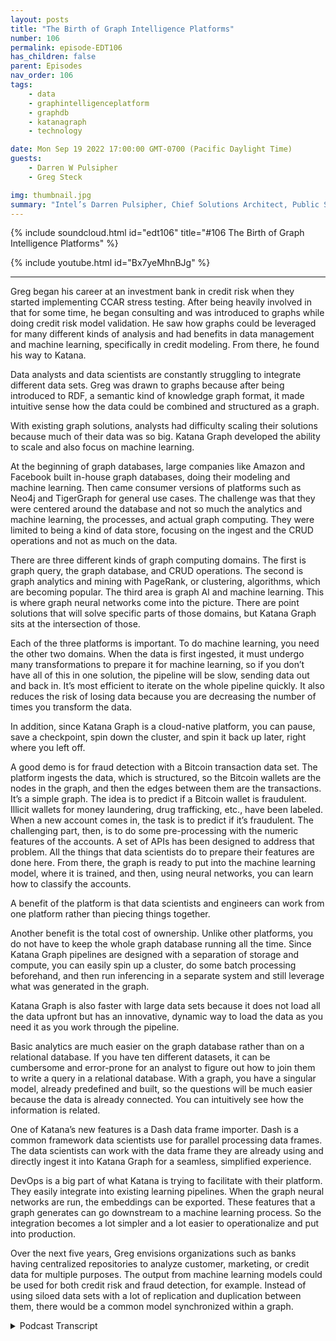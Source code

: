 ```yaml
---
layout: posts
title: "The Birth of Graph Intelligence Platforms"
number: 106
permalink: episode-EDT106
has_children: false
parent: Episodes
nav_order: 106
tags:
    - data
    - graphintelligenceplatform
    - graphdb
    - katanagraph
    - technology

date: Mon Sep 19 2022 17:00:00 GMT-0700 (Pacific Daylight Time)
guests:
    - Darren W Pulsipher
    - Greg Steck

img: thumbnail.jpg
summary: "Intel’s Darren Pulsipher, Chief Solutions Architect, Public Sector and Greg Steck, Senior Director of Industry Solutions, Katana Graph, talk about the benefits of Katana’s graph intelligence platform."
---
```


{% include soundcloud.html id="edt106" title="#106 The Birth of Graph Intelligence Platforms" %}

{% include youtube.html id="Bx7yeMhnBJg" %}

---

Greg began his career at an investment bank in credit risk when they started implementing CCAR stress testing. After being heavily involved in that for some time, he began consulting and was introduced to graphs while doing credit risk model validation. He saw how graphs could be leveraged for many different kinds of analysis and had benefits in data management and machine learning, specifically in credit modeling. From there, he found his way to Katana.

Data analysts and data scientists are constantly struggling to integrate different data sets. Greg was drawn to graphs because after being introduced to RDF, a semantic kind of knowledge graph format, it made intuitive sense how the data could be combined and structured as a graph.

With existing graph solutions, analysts had difficulty scaling their solutions because much of their data was so big. Katana Graph developed the ability to scale and also focus on machine learning.

At the beginning of graph databases, large companies like Amazon and Facebook built in-house graph databases, doing their modeling and machine learning. Then came consumer versions of platforms such as Neo4j and TigerGraph for general use cases. The challenge was that they were centered around the database and not so much the analytics and machine learning, the processes, and actual graph computing. They were limited to being a kind of data store, focusing on the ingest and the CRUD operations and not as much on the data.

There are three different kinds of graph computing domains. The first is graph query, the graph database, and CRUD operations. The second is graph analytics and mining with PageRank, or clustering, algorithms, which are becoming popular. The third area is graph AI and machine learning. This is where graph neural networks come into the picture. There are point solutions that will solve specific parts of those domains, but Katana Graph sits at the intersection of those.

Each of the three platforms is important. To do machine learning, you need the other two domains. When the data is first ingested, it must undergo many transformations to prepare it for machine learning, so if you don’t have all of this in one solution, the pipeline will be slow, sending data out and back in. It’s most efficient to iterate on the whole pipeline quickly. It also reduces the risk of losing data because you are decreasing the number of times you transform the data.

In addition, since Katana Graph is a cloud-native platform, you can pause, save a checkpoint, spin down the cluster, and spin it back up later, right where you left off.

A good demo is for fraud detection with a Bitcoin transaction data set. The platform ingests the data, which is structured, so the Bitcoin wallets are the nodes in the graph, and then the edges between them are the transactions. It’s a simple graph. The idea is to predict if a Bitcoin wallet is fraudulent. Illicit wallets for money laundering, drug trafficking, etc., have been labeled. When a new account comes in, the task is to predict if it’s fraudulent. The challenging part, then, is to do some pre-processing with the numeric features of the accounts. A set of APIs has been designed to address that problem. All the things that data scientists do to prepare their features are done here. From there, the graph is ready to put into the machine learning model, where it is trained, and then, using neural networks, you can learn how to classify the accounts.

A benefit of the platform is that data scientists and engineers can work from one platform rather than piecing things together.

Another benefit is the total cost of ownership. Unlike other platforms, you do not have to keep the whole graph database running all the time. Since Katana Graph pipelines are designed with a separation of storage and compute, you can easily spin up a cluster, do some batch processing beforehand, and then run inferencing in a separate system and still leverage what was generated in the graph.

Katana Graph is also faster with large data sets because it does not load all the data upfront but has an innovative, dynamic way to load the data as you need it as you work through the pipeline.

Basic analytics are much easier on the graph database rather than on a relational database. If you have ten different datasets, it can be cumbersome and error-prone for an analyst to figure out how to join them to write a query in a relational database. With a graph, you have a singular model, already predefined and built, so the questions will be much easier because the data is already connected. You can intuitively see how the information is related.

One of Katana’s new features is a Dash data frame importer. Dash is a common framework data scientists use for parallel processing data frames. The data scientists can work with the data frame they are already using and directly ingest it into Katana Graph for a seamless, simplified experience.

DevOps is a big part of what Katana is trying to facilitate with their platform. They easily integrate into existing learning pipelines. When the graph neural networks are run, the embeddings can be exported. These features that a graph generates can go downstream to a machine learning process. So the integration becomes a lot simpler and a lot easier to operationalize and put into production.

Over the next five years, Greg envisions organizations such as banks having centralized repositories to analyze customer, marketing, or credit data for multiple purposes. The output from machine learning models could be used for both credit risk and fraud detection, for example. Instead of using siloed data sets with a lot of replication and duplication between them, there would be a common model synchronized within a graph. 


<details>
<summary> Podcast Transcript </summary>

<p>﻿1</p>
<p>Hello, thisis Darren Pulsipher, chief solutionarchitect of public sector at Intel.</p>
<p>And welcome to Embracing</p>
<p>Digital Transformation,where we investigate effective change,leveraging people, processand technology.</p>
<p>On today's episode,the birth of Graph Intelligence Platformswith Greg Stecksenior solution architect at Katana</p>
<p>Graph.</p>
<p>Welcome to the show.</p>
<p>Thanks, Darren.</p>
<p>Happy to be here.</p>
<p>Hey, Greg,tell me a little bit about yourself.</p>
<p>We've already talked to Hadiabout the benefits of graph databases,but tell me a little bit about yourselfand your background.</p>
<p>Sure.</p>
<p>Yeah.</p>
<p>So my background is in financial services.</p>
<p>So I started my career at an investmentbank in credit risk.</p>
<p>So it was right at the timewhere they were starting to implementa lot of the sector stress testing.</p>
<p>So we got heavily involved in that.</p>
<p>After doing that, for some time,</p>
<p>I went to did some consultingand we did more kind of creditrisk modeling model validation,and that's kind of where I was introducedto graphs, right?</p>
<p>And really how they could be leveragedfor a lot of different kinds of analysis,a lot of benefits on the datamanagement side, but then also on machinelearning and credit modeling sidespecificallyso that I then I found my way to a ton ofthat's how I ended up here.</p>
<p>All right.</p>
<p>So you're the one that, you know, made itso I couldn't get a loan on my house?</p>
<p>Is that what I'm hearing?</p>
<p>You're the credit. Guy.</p>
<p>Pretty much said. Yeah, you got it.</p>
<p>Oh, great.</p>
<p>So you know how all those algorithms work.</p>
<p>So you know how to work.</p>
<p>You know how to work.</p>
<p>You know we're getting loans and things,right?</p>
<p>Yep. Yeah, that's what we did.</p>
<p>A lot of it. Yeah.</p>
<p>Consulting a job at the investment bank.</p>
<p>It was more kind of on the derivativesand OTC side,so more counterparty risk,but yeah, consulting.</p>
<p>We did a lot of the consumer lending.</p>
<p>Wow. That's that's incredible.</p>
<p>All right.</p>
<p>So what takes you from financialinto something high tech kind of bleedingedge like a tanning graph?</p>
<p>What?</p>
<p>I mean, what made you move over there?</p>
<p>Yeah.</p>
<p>So when we were working with this data,you know, as a data analystand as the data scientist,we're constantly struggling trying tointegrate all these different datasets. Right.</p>
<p>And so what I was introduced to graphand I was actually introducedthrough RDF, right?</p>
<p>So that's like a very semantickind of knowledge graph format.</p>
<p>It made a lot of intuitive senseon how this data could be combined.</p>
<p>Right?</p>
<p>So I was very familiar with the data,so it just made a lot of senseto structure it as a graph.</p>
<p>So that's really kind ofwhat drew me into to start using graphs.</p>
<p>Well, that's that's incredible.</p>
<p>And then, I mean, you must have liked itso much that you jumped ship onto creating</p>
<p>I mean, container graph.</p>
<p>That's what they do, right?</p>
<p>Yeah, exactly.</p>
<p>Yeah.</p>
<p>So with chaotic graph,it was really seeing thisand we were experiencingthis scalability problem throughout.</p>
<p>We were trying to useexisting graph solutions.</p>
<p>We were havinga lot of our data was very big.</p>
<p>We were having a hard time scalingour solutions with the existing databases.</p>
<p>And so that's reallywhat was very compelling with the town of</p>
<p>Graph was their ability to scale,but then also the focus on machinelearning.</p>
<p>Okay. So tell me a little bit.</p>
<p>I mean,we mentioned at the top of the showthis is the birth of graphintelligence platforms.</p>
<p>What in the world is I mean,because we heard about graph databases.</p>
<p>All right.</p>
<p>They're super cool.</p>
<p>I like using them for for my work.</p>
<p>But I mean, I can only carry those so far.</p>
<p>So what's this next phase?</p>
<p>I mean, what would you call us?</p>
<p>Yeah, exactly.</p>
<p>So, yeah, we've seen kind of the graphdatabases evolve over time, right?</p>
<p>So kind of at the beginning,kind of the 1.0 was,you know, how you have the large companieslike Facebookand Amazon building basically in-housetheir own graph databases.</p>
<p>Right.</p>
<p>And they're doing a lot of the,you know, the modelingand then the machine learning around it.</p>
<p>And then you had some platforms like Neofor Jay</p>
<p>Tiger Graph introduce, you know,kind of a consumer version, right?</p>
<p>The ability to use those for,you know, just general use cases.</p>
<p>But the challenge wasthey really were centeredaround the databaseand not as much around analyticsand the machine learning, the processing,the actual, the graph compute so that.</p>
<p>They were prettythey were pretty limited then because</p>
<p>I mean they're they're onlyit's like a data store in that case.</p>
<p>Then, right? Yeah. Yeah, exactly.</p>
<p>So mostly on the storage,you know, the ingest, you know,the CRUD operationsand not as much on the on the compute.</p>
<p>Okay.</p>
<p>So then I mean, that has limited use,as you were saying.</p>
<p>So then it moves intoyou said analytics comes next.</p>
<p>Is that where you're seeing thingsmigrate to?</p>
<p>Yeah, exactly.</p>
<p>So we kind of see these in like threedifferent kind of graph compute domains.</p>
<p>So you've got kind of the the graph query,those are your graph databaseoperations, right? Your CRUD operations.</p>
<p>And then you have the seconddomain is graph analytics and mining.</p>
<p>So that's where you have kind of PageRankalgorithms, clustering algorithms, right?</p>
<p>Those have startedto become really popular.</p>
<p>And then the third area that we see as,you know, graph air and machine learning.</p>
<p>So this is where graph neural networksreally come into the pictureand there solutions like solve,you know, you know,kind of there's point solutions out therethat will solve specific partsof those domains, but the graph sitsat the intersection of those.</p>
<p>That'swhat we do that is really important.</p>
<p>So it's it's the three domains.</p>
<p>I want to make sure I got it right.</p>
<p>It's your graph databases,right for your normal like storingand your normal queryingtype things, right analytics.</p>
<p>And then I and,and it's the convergence of all three.</p>
<p>I mean, why do why do I care?</p>
<p>Why not just stick withwhat's already been out there?</p>
<p>I mean, we know the benefitsof an individual graph database,but why not just convertor take snapshots of that dataand put it in your traditional datalake and run analytics there?</p>
<p>Why not just do that? Yeah.</p>
<p>Yeah.</p>
<p>So what we found is that, you know,each of these are important.</p>
<p>You know,you need all three of these, right?</p>
<p>To have a successful platform and,you know, kind ofto walk through an example, right?</p>
<p>If you're trying to do machine learning,you need the other two domains, right?</p>
<p>You need to be able to run graph queryto prepare the graph.</p>
<p>You know, when you first ingest the datainto a graph,there's a lot of transformationsthat need to be doneto prepare it for machine learning.</p>
<p>And so if you don't have thisall in one solution,it's going to take you a lot of timefor that pipeline, right?</p>
<p>To get to the machine learningor to the analytics, it's a lot of painto, you know, to send the data out,read it back in.</p>
<p>And there's a lot of iteration that goeson, right?</p>
<p>You need to be able to iterateon this whole pipeline quickly.</p>
<p>So by goingto a full graph platform,what you're telling me is</p>
<p>I can decrease the amount of times</p>
<p>I have to transform the data.</p>
<p>That's what I'm doing. Is that. Right?</p>
<p>Yeah.</p>
<p>You got it. Yeah.</p>
<p>So we have an in-memory representation,so that's going to in our API,you can just operate on that same graphobject through that whole lifecycleso you can adjust it.</p>
<p>And then, you know,we're very data scientist friendly.</p>
<p>So it's all Python operations that you cando just through that whole pipeline.</p>
<p>So that's pretty cool.</p>
<p>So not only does that decrease time, I'mguessing that also decreasesthe amount of storage that you useand also possibilitiesof screwing things up.</p>
<p>Right.</p>
<p>I mean, anytime you touch and transformdata, there's an opportunity toto lose data, right?</p>
<p>Yeah, absolutely.</p>
<p>Yeah.</p>
<p>When you're trying to write backand send it between platformsand transform it, yeah,there's a lot of room for error, so.</p>
<p>Yeah. And then also with our,you know, we're a cloud native platform.</p>
<p>So being able to separate the storageand compute, you know, if you ever wantto, you know, parse, you can stop,you know, save a checkpoint offfor that graph, spend down the cluster,spit it back up later and startright back off where you left it.</p>
<p>So oh, wait, that's that's really cool.</p>
<p>So what you're telling me is I can take asnapshot of my graph in this case, right?</p>
<p>So, hey, I run into this one areathat I knowthe next steps may be risky.</p>
<p>I don't know what the right word is.</p>
<p>It could corrupt my data, possibly.</p>
<p>So I want to take a snapshot and keep thatso I have some temporal aspect to it.</p>
<p>Right. And then I can carry on.</p>
<p>And then possibly if that mess things up,</p>
<p>I, I can wipe that outand go back to my original.</p>
<p>Is that part of this whole platform idea?</p>
<p>Yeah, absolutely. Yeah.</p>
<p>So if you're a data scientist and you'rerunning various experiments, yeah,you'renot exactly sure what you're going to get.</p>
<p>So you wantto save a checkpoint at the beginning,try some things out and then go back.</p>
<p>Right. But also if you're passing itbetween teams, right?</p>
<p>So in these large organizations, typicallyyou'll have a data management teamthat's they're the ones that understandthe source data.</p>
<p>They're the ones they're goingto build the graph for you, right?</p>
<p>So they could build a graphin our platform, save it off.</p>
<p>And then the data scientists,the data science team, they can pick itright up from from that point.</p>
<p>Give me a use case.</p>
<p>So show me how I would use thiswhole platform with one of your customers,maybe someone that you've helped recently.</p>
<p>Yeah, sure.</p>
<p>So we've got a great demo that we thatwe walk through around fraud detection.</p>
<p>So there's this Bitcoin transactiondata set, right?</p>
<p>There's a tool called the elliptic Bitcoindata setand we go throughand we can ingest that data.</p>
<p>So you have the basically the waythe data is structured is you have</p>
<p>Bitcoin wallets are the nodes in the graphand then you have the edgesbetween those are the transactions, right?</p>
<p>So it's a pretty simple graphyou have. Yeah.</p>
<p>The walletsare these accounts, these account nodesand then you're transferring databetween the different nodesso that that's the structure.</p>
<p>And then we're trying to basically predictif Bitcoin wallet is fraudulent, right?</p>
<p>In this case, it's illicit or illicit.</p>
<p>So these have been previously labeled as,you know, for,you know, moneylaundering, trafficking, drug, right.</p>
<p>Any of these kind of things.</p>
<p>They flagged it as illicit.</p>
<p>And so in the task we're trying to predictwith a new account that comes inif it's fraudulent or not.</p>
<p>So we and the first step is to, you know,ingest that data into our platform.</p>
<p>We built a graph and then we want to dosome future preparation.</p>
<p>So if you think about each one of these</p>
<p>Bitcoin accounts, they have a whole setof numeric features, right?</p>
<p>And to start the machine learning process,you need to do some,some setup preprocessing to that, right?</p>
<p>You need to get it ready for machinelearning.</p>
<p>That in itself is really challenging.</p>
<p>We have actually designed a set of APIsto address that problem.</p>
<p>Right, to quickly normalize one hard code.</p>
<p>All these things that data scientistsdo to prepare their features,you can do that.</p>
<p>So now you've got the graph ready toto put into the machine learning model.</p>
<p>And then from thereit goes into the machine learning model.</p>
<p>You train it right.</p>
<p>And using graphneural networks, which I think we're goingto get into in another episode,you can you start to learn about,you know, howto classify these accountsas fraudulent or not.</p>
<p>So that's kind of an example of,you know, for fraud detection,how you would go through that process.</p>
<p>So you guys offer one platformthat lets a datascientist work onand your data engineers, right?</p>
<p>Work on that whole thing from one platforminstead of piecing things together.</p>
<p>Is that the best wayto think of the platform concept?</p>
<p>Yeah, exactly, exactly.</p>
<p>I of very, very cool stuff.</p>
<p>What other benefits do</p>
<p>I get from using a platformas I heard of ease of use decrease intime.</p>
<p>Yeah. What other things.</p>
<p>What other things are there.</p>
<p>Yeah.</p>
<p>So another one is total cost of ownership.</p>
<p>So when you think about running this,this pipelineand you're using a large amount of data,there are certain patternswhere you can actually haveto leave off the whole graph databaserunning all the time.</p>
<p>So when you have a new,we take our example from before.</p>
<p>If you have a new fraudulent,you have a new transactioncomes in, you want to runinferencing against that data, right?</p>
<p>And so in a lot of these cases,you have to keep up this cluster,which is very expensive. Right.</p>
<p>And you have to have itrunning all the time.</p>
<p>But with the waythat we design our pipelinesand the way because of the separationof storage and compute,we can easily spin up our cluster,do some batch processing beforehand,and then you can run inferencingkind of in a separate systemand we can still leveragewhat we generated in the graph.</p>
<p>So this really lowers the total costof ownership by a lot, right?</p>
<p>You're only spinning up your clusterwhen you need it.</p>
<p>You don't have tohave it online all the time.</p>
<p>So that that's prettycool because I can like you said,</p>
<p>I mean, if you're running in the cloud,you're payingwhether you're using it or not, right?</p>
<p>Yeah, exactly. Yeah.</p>
<p>You have to have it up for inferencing.</p>
<p>You've got to have it up 24 seven.</p>
<p>And it's got to beyou've got to have the whole data loaded.</p>
<p>Yeah.</p>
<p>So so that's that's</p>
<p>I guess another question I have for you.</p>
<p>How long does it take for?</p>
<p>All right, I've to spin up a cluster to domy training.</p>
<p>Is that a substantial amount of time?</p>
<p>Because some of these graph databasesare pretty large, or does it load thingsdynamically as it needs them, ordoes it have to load it all into memory?</p>
<p>What's what's the how does that work?</p>
<p>Yeah.</p>
<p>So, you know, in terms of actuallydeploying the cluster,you know, we have a,you know, a deployment method to do that.</p>
<p>And once the cluster is up,you know, that takes a little bit of timeto get it configured.</p>
<p>But then once it's stops,you can easily stop and start it, right?</p>
<p>But now when we talk about adjusting data,this might be getting to your point.</p>
<p>We can at any time when we first loadour load is very fast and it's becausewe don't load all the data that we needat, you know, at the beginning, right?</p>
<p>So we haven't got a smart wayto load the data.</p>
<p>And then as you workthrough that pipeline, as you needcertain properties on the graph,then it will actually load those.</p>
<p>So we do have a dynamic way to load dataall the only load stuff that you need.</p>
<p>So I don'thave to, I don'thave to load the whole thing in the memorybecause I know in the pastwhen I've worked with graph databasesto get them started at the beginning,</p>
<p>I'd have to load everything up into memoryand then I could work on it.</p>
<p>And then as the changes came through,it stored the deltas out.</p>
<p>But you guys, obviouslyyou're beyond that now, right?</p>
<p>I mean, that wasthat was probably an old clunky, you know,neo 4G install at the time.</p>
<p>So I'm able to I'm able to quicklybring things up.</p>
<p>And obviously, if if you're hammering theif you're hammering the graph,it's going to take some time to getthose nodes loaded at first.</p>
<p>But after that, it'll be fast, right?</p>
<p>Yeah. Yeah, exactly.</p>
<p>And you know, a lot of this technology,this is, you know,kind of our core competenciesin this area.</p>
<p>So our founder, Dr. Bishop in Galway.</p>
<p>Right.</p>
<p>And his team, this is where they focustheir research for, you know,the last ten years was aroundthese optimizations to be able to do thisin parallel and to do it very fast.</p>
<p>Very cool.</p>
<p>Now tell me a little bit moreabout on the analytics side,because there are platformsthat have been out there for some time.</p>
<p>I know the same techniques don'tdon't mean anything like MapReduce doesn'treally apply into a graph database nearlylike it does in a relational database.</p>
<p>Right.</p>
<p>Because you have to do that in orderto split everything up across a cluster.</p>
<p>But what kinds of operationswhat can I do on the analytics side?</p>
<p>Because I don't wantto get into the side yet.</p>
<p>We're going to do a wholenother podcast about that.</p>
<p>But what about on the analytics side?</p>
<p>What sorts of thingscan I do with a graph?</p>
<p>Database can do everything</p>
<p>I normally did with my relational deck.</p>
<p>What are the limitationsand maybe what's better in graph?</p>
<p>Yeah, sure.</p>
<p>So yeah, we talk about analytics.</p>
<p>Maybe we could talk about some of thewhen we talk about analytics,we think about graph algorithmslike PageRank from band.</p>
<p>So maybe we could talk about those too.</p>
<p>But in terms oflike your generalized analyticsthat you would want to do in a, ina, like a relational table,the real benefitthat you get for doing that in a graph,the firstbenefit is having a singular data model.</p>
<p>Right?</p>
<p>So you probably talked a little bitabout this with Heidi, but being able toif you have ten different datasets, right,and if you're an analystand you're trying to figure outhow do I join these togetherto write a query,you know, that's that's very cumbersomeand it's very error prone.</p>
<p>Now, when you'rewhen you're using a graph, right,you have a singular model, right.</p>
<p>That's already been predefined and built.</p>
<p>So as an analyst is data.</p>
<p>So I'm just trying to do queriesand try to understand the dataand what's some basic analyticsthat's going to be a much easierright to do that with a graphbecause my date is already connected.</p>
<p>I can, you know, I can intuitivelysee how the data is related, right?</p>
<p>So so you guys have inyour analytics toolboxthe, you've given the ability to actuallyperuse the graph itselfso I can see how things are related.</p>
<p>Is that part of youranalytics platform? Because</p>
<p>I know,</p>
<p>I knowsome, some of the stuff that I writebecause I'm a software engineerand some of the things that I write,</p>
<p>I start seeing new relationshipsbetween objects in my systemthat I didn't knowwhen I first designed it.</p>
<p>And they just pop out because, oh,those two things are related,let's connect them.</p>
<p>So some of these, they're not verywell-defined data schemas sometimes.</p>
<p>Is that. Yeah. Is that fair to say.</p>
<p>Yeah, that makes sense. Yeah.</p>
<p>At our focus. Right.</p>
<p>Kind of initially is really onthe data scientist kind of experience.</p>
<p>Right.</p>
<p>So we have a Jupiter notebook interface,but we do have some nativevisualizations in therewhere you can inspect the graph.</p>
<p>Right?</p>
<p>You can see the graph schema,you can explore it a little bit.</p>
<p>So we do have somecapabilities around that.</p>
<p>Oh, that's cool.</p>
<p>And thenit sounds like you geared it specificallyfor data scientist Jupyter Notebooks,very common for the data scientiststhat are out there,which then gives you, as you mentionedbefore, on the data scientist side,</p>
<p>I have that abilityto write my Python scripts tobring data in or traverse the traversethe graph as I need to,those sorts of things.</p>
<p>Is that pretty safe to say?</p>
<p>Yeah, exactly.</p>
<p>Yeah, you got it.</p>
<p>And one of the featuresthat I really like about thatthat we just introduced was Dest dataframe importer.</p>
<p>So Dash is a really commonframework similar to Spark, right?</p>
<p>Where you can doparallel processing on data frames.</p>
<p>And so data scientists are very usedto working with these structures.</p>
<p>And so we have a way, insteadof the traditional way to do this in graphdatabases, you have to learn a complicatedmapping syntax,right, to be able to mapit from relational to graph.</p>
<p>But using those data data frame,the data scientists can just workwith the data frames they're already usingand then directly ingest those intoa ton of crap. Right?</p>
<p>So it provides this really seamless wayto get started using Cortana.</p>
<p>So you've simpler, you've,you've radically simplified thingsit sounds like.</p>
<p>As far for the data scientists.</p>
<p>Yeah, exactly.</p>
<p>Yeah.</p>
<p>They don't have to worryabout learning a new syntax,they can just do data frame,they can use the data frames are using itand then just those.</p>
<p>Are very cool.</p>
<p>Now a lot of times and this may be offsubject is tell me but a lot of timeswhat I found was data scientistsit sounds like you are onea lot of times itit seems to me like data scientistswork on a projectget it all working, give the results outand then they move on to the next thing.</p>
<p>And they don't really the company doesn'toffer really operationalizedis not the right wordoperationalize that databecause it's it</p>
<p>I got my experiment it's done and it's outbut I want real time data.</p>
<p>I want this continuous thing.</p>
<p>Does this platform help with thator have you guys built that in?</p>
<p>We're a I've I've got my</p>
<p>I've got my analytics all set up nowset it out thereand then when new things come intell me what's changedor things like that.</p>
<p>Is that part of a platform like this?</p>
<p>Yeah, absolutely.</p>
<p>Yeah.</p>
<p>DevOps is a big partof what we're trying to accomplish, right,and what we're trying to facilitatewith our platform.</p>
<p>So, you know,one of the ways that we help with that isand now we can easily integrateinto existing machine learning pipelines.</p>
<p>Right.</p>
<p>And this is I kind of alluded this before,but when we run our ourour machine learning,our graph neural networks, right,we can export the embeddings, right?</p>
<p>These are the basically featureswe've generated from the graphand we can send those to a downstreammachine learning process.</p>
<p>So the integration becomes a lot simplerand a lot easier.</p>
<p>Production allows because you're right,it's really easy to, you know, designa, you know, design a model and then just,you know,it's it's hard to operationalize,but with the way that we can figure outpipelines is, you know, it'sa particular with fraud detectionlike we were talking about earlier.</p>
<p>It's really easyto put that into production, right.</p>
<p>It's going to easily plug intowhatever downstream machine learning modelplatform you're already using.</p>
<p>Very cool.</p>
<p>So it sounds to melike you guys have thought aboutthat whole experience of the data.</p>
<p>The data ops is out a word.</p>
<p>Yep. DevOps.</p>
<p>Yeah. Yeah, you got. Yeah, data.</p>
<p>It's like data data DevOpsdata dev, data ops.</p>
<p>You know, it'sall it's going to be all over the place.</p>
<p>So you, you guys have built thatinto your platform.</p>
<p>So I can I can do the work.</p>
<p>I can create these pipelinesthat can then be deployedon my livedata and produce value coming out.</p>
<p>That sounds like.</p>
<p>Yeah, exactly.</p>
<p>Yeah.</p>
<p>We're working with some really commonyou know, model registry metric trackingplatforms that are open sourcethat you can easily integrate with.</p>
<p>So yeah, we definitely want to make itas easy as possibleand as seamless as possibleto plug into those existing pipelines.</p>
<p>It sounds like,why would I ever use a relational databaseanalytics platform anymore?</p>
<p>I mean, you guys have simplifiedthis quite a bit.</p>
<p>Is that is that what you said?</p>
<p>Do you do you think that I can I can moveaway from your relational stuff?</p>
<p>Would you ever move petabytesof relational data into a graph?</p>
<p>Does that make sense or not?</p>
<p>What do you think?</p>
<p>Yeah, I think it does.</p>
<p>I think there are certain thingswhen you talk about latency, right,because we're we're in a analyticsplatform.</p>
<p>Right.</p>
<p>We're really built aroundkind of overlap functionality.</p>
<p>So certainly there'll be some,some things that you'll want to doa lot more in the online environmentthat you would want to haveyou could have a relational database for.</p>
<p>But yeah, absolutely, for all outtype workloadswhere you're running these large scaleanalytics and machine learning,yeah, it makes all the sense to to do itin a graph graph database becauseeven if you want to do some of theseother traditional machine learningmodels, like adeep, deep neural networks and lshtmand all these things,you can still do thatin our platform, right?</p>
<p>So you're not excluded.</p>
<p>You're not you're not excludedfrom using those types of modelsand those types of processes.</p>
<p>You're just getting the additional benefitof the graph data managementon the backend and then also leveragingsome of these graphdeep learning frameworks.</p>
<p>So super, super cool.</p>
<p>Wow. Craig,you've given us so much information.</p>
<p>It's I think it's almost overwhelming,right.</p>
<p>What you guys are able to do here.</p>
<p>Where do you see five years from now?</p>
<p>Where do you see these types of platforms?</p>
<p>You see any additionaltypes of things in here besides the threethat you've talked about.</p>
<p>Where do you see it moving forward?</p>
<p>Yeah, that's a good question.</p>
<p>I think in terms of where I see it going,you know,</p>
<p>I would envision thisin some of these banks that I've worked inas kind of like the centralized repositorywhere you're analyzingall of your customer data, for example.</p>
<p>Right?</p>
<p>Or you've got youryour marketing data, your credit data.</p>
<p>And you know, what we foundis when you run these machinelearning models, you can use themfor multiple purposes, right?</p>
<p>There's a bank out there that's done.</p>
<p>They basically ran a machinelearning model.</p>
<p>They built a machine learning model,and they use the outputs from itfor both credit riskand also for fraud detection.</p>
<p>Right.</p>
<p>So I think that's kind of thethe next level is being ableto really generate kind of the 360 viewor have it as a centralized repositoryand then feed it out to the different,you know, the different departments,the different groups.</p>
<p>Right, right.</p>
<p>That's marketing or credit or,you know, what, what it may be,but that I think that's a big part of a.</p>
<p>That's really interesting because todaythat would be different groupsthat were doing thatand creating their own models from that.</p>
<p>So what they're saying is a mm.</p>
<p>Yeah.</p>
<p>A common model.</p>
<p>Right.</p>
<p>They, they could work offof a common model in this case.</p>
<p>Yeah exactly.</p>
<p>They're using siloed datasets right there.</p>
<p>A lot of replication,a lot of duplication between the groups.</p>
<p>It's mostly the same datawith a few extra fields,but you know, you'd be able tosynchronize it all within a graph and runall of your,you know, your workloads off of that.</p>
<p>That very, very, very cool stuff.</p>
<p>Well, hey, Greg,thanks for coming on the show today.</p>
<p>This has been wonderful.</p>
<p>You've opened my eyesand hopefully our listeners eyes as well.</p>
<p>Yeah. Thanks, John.</p>
<p>Appreciate the opportunity.</p>
<p>Thank you for listeningto Embracing Digital Transformation today.</p>
<p>If you enjoyed our podcast,give it five stars on your favoritepodcasting site or YouTube channel.</p>
<p>You can find out more informationabout embracing digital transformationand embracingdigital.orguntil next time, go outand do something wonderful.</p>

</details>
